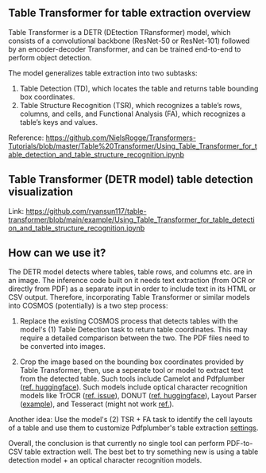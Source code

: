 ## Table Transformer for table extraction overview

Table Transformer is a DETR (DEtection TRansformer) model, which consists of a convolutional backbone (ResNet-50 or ResNet-101) followed by an encoder-decoder Transformer, and can be trained end-to-end to perform object detection. 

The model generalizes table extraction into two subtasks: 

1. Table Detection (TD), which locates the table and returns table bounding box coordinates.
2. Table Structure Recognition (TSR), which recognizes a table’s rows, columns, and cells, and Functional Analysis (FA), which recognizes a table’s keys and values.

Reference: https://github.com/NielsRogge/Transformers-Tutorials/blob/master/Table%20Transformer/Using_Table_Transformer_for_table_detection_and_table_structure_recognition.ipynb

## Table Transformer (DETR model) table detection visualization

Link: https://github.com/ryansun117/table-transformer/blob/main/example/Using_Table_Transformer_for_table_detection_and_table_structure_recognition.ipynb

## How can we use it? 

The DETR model detects where tables, table rows, and columns etc. are in an image. The inference code built on it needs text extraction (from OCR or directly from PDF) as a separate input in order to include text in its HTML or CSV output. Therefore, incorporating Table Transformer or similar models into COSMOS (potentially) is a two step process: 

1. Replace the existing COSMOS process that detects tables with the model's (1) Table Detection task to return table coordinates. This may require a detailed comparison between the two. The PDF files need to be converted into images.

2. Crop the image based on the bounding box coordinates provided by Table Transformer, then, use a seperate tool or model to extract text from the detected table. Such tools include Camelot and Pdfplumber ([ref. huggingface](https://huggingface.co/microsoft/table-transformer-detection/discussions/3#63f7c541ae70dee48030e860)). Such models include optical character recognition models like TrOCR ([ref. issue](https://github.com/microsoft/table-transformer/issues/68#issuecomment-1240917664)), DONUT ([ref. huggingface](https://huggingface.co/microsoft/table-transformer-detection/discussions/3#63f872a54a7daa003c9c440e)), Layout Parser ([example](https://github.com/Layout-Parser/layout-parser/blob/main/examples/OCR%20Tables%20and%20Parse%20the%20Output.ipynb)), and Tesseract (might not work [ref.](https://github.com/microsoft/table-transformer/issues/68#issuecomment-1241876689)).

Another idea: Use the model's (2) TSR + FA task to identify the cell layouts of a table and use them to customize Pdfplumber's table extraction [settings](https://github.com/jsvine/pdfplumber#table-extraction-settings).

Overall, the conclusion is that currently no single tool can perform PDF-to-CSV table extraction well. The best bet to try something new is using a table detection model + an optical character recognition models.
